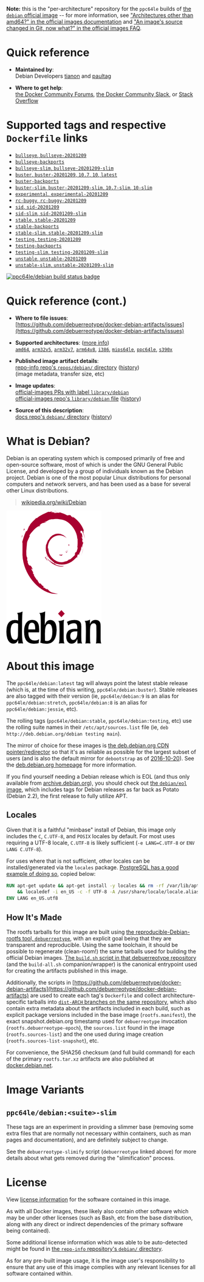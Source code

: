 <!--

********************************************************************************

WARNING:

    DO NOT EDIT "debian/README.md"

    IT IS AUTO-GENERATED

    (from the other files in "debian/" combined with a set of templates)

********************************************************************************

-->

**Note:** this is the "per-architecture" repository for the `ppc64le` builds of [the `debian` official image](https://hub.docker.com/_/debian) -- for more information, see ["Architectures other than amd64?" in the official images documentation](https://github.com/docker-library/official-images#architectures-other-than-amd64) and ["An image's source changed in Git, now what?" in the official images FAQ](https://github.com/docker-library/faq#an-images-source-changed-in-git-now-what).

# Quick reference

-	**Maintained by**:  
	Debian Developers [tianon](https://qa.debian.org/developer.php?login=tianon) and [paultag](https://qa.debian.org/developer.php?login=paultag)

-	**Where to get help**:  
	[the Docker Community Forums](https://forums.docker.com/), [the Docker Community Slack](https://dockr.ly/slack), or [Stack Overflow](https://stackoverflow.com/search?tab=newest&q=docker)

# Supported tags and respective `Dockerfile` links

-	[`bullseye`, `bullseye-20201209`](https://github.com/debuerreotype/docker-debian-artifacts/blob/7b28b981200d1e00375ba7a5db20e9fa5ef7d8e9/bullseye/Dockerfile)
-	[`bullseye-backports`](https://github.com/debuerreotype/docker-debian-artifacts/blob/7b28b981200d1e00375ba7a5db20e9fa5ef7d8e9/bullseye/backports/Dockerfile)
-	[`bullseye-slim`, `bullseye-20201209-slim`](https://github.com/debuerreotype/docker-debian-artifacts/blob/7b28b981200d1e00375ba7a5db20e9fa5ef7d8e9/bullseye/slim/Dockerfile)
-	[`buster`, `buster-20201209`, `10.7`, `10`, `latest`](https://github.com/debuerreotype/docker-debian-artifacts/blob/7b28b981200d1e00375ba7a5db20e9fa5ef7d8e9/buster/Dockerfile)
-	[`buster-backports`](https://github.com/debuerreotype/docker-debian-artifacts/blob/7b28b981200d1e00375ba7a5db20e9fa5ef7d8e9/buster/backports/Dockerfile)
-	[`buster-slim`, `buster-20201209-slim`, `10.7-slim`, `10-slim`](https://github.com/debuerreotype/docker-debian-artifacts/blob/7b28b981200d1e00375ba7a5db20e9fa5ef7d8e9/buster/slim/Dockerfile)
-	[`experimental`, `experimental-20201209`](https://github.com/debuerreotype/docker-debian-artifacts/blob/7b28b981200d1e00375ba7a5db20e9fa5ef7d8e9/experimental/Dockerfile)
-	[`rc-buggy`, `rc-buggy-20201209`](https://github.com/debuerreotype/docker-debian-artifacts/blob/7b28b981200d1e00375ba7a5db20e9fa5ef7d8e9/rc-buggy/Dockerfile)
-	[`sid`, `sid-20201209`](https://github.com/debuerreotype/docker-debian-artifacts/blob/7b28b981200d1e00375ba7a5db20e9fa5ef7d8e9/sid/Dockerfile)
-	[`sid-slim`, `sid-20201209-slim`](https://github.com/debuerreotype/docker-debian-artifacts/blob/7b28b981200d1e00375ba7a5db20e9fa5ef7d8e9/sid/slim/Dockerfile)
-	[`stable`, `stable-20201209`](https://github.com/debuerreotype/docker-debian-artifacts/blob/7b28b981200d1e00375ba7a5db20e9fa5ef7d8e9/stable/Dockerfile)
-	[`stable-backports`](https://github.com/debuerreotype/docker-debian-artifacts/blob/7b28b981200d1e00375ba7a5db20e9fa5ef7d8e9/stable/backports/Dockerfile)
-	[`stable-slim`, `stable-20201209-slim`](https://github.com/debuerreotype/docker-debian-artifacts/blob/7b28b981200d1e00375ba7a5db20e9fa5ef7d8e9/stable/slim/Dockerfile)
-	[`testing`, `testing-20201209`](https://github.com/debuerreotype/docker-debian-artifacts/blob/7b28b981200d1e00375ba7a5db20e9fa5ef7d8e9/testing/Dockerfile)
-	[`testing-backports`](https://github.com/debuerreotype/docker-debian-artifacts/blob/7b28b981200d1e00375ba7a5db20e9fa5ef7d8e9/testing/backports/Dockerfile)
-	[`testing-slim`, `testing-20201209-slim`](https://github.com/debuerreotype/docker-debian-artifacts/blob/7b28b981200d1e00375ba7a5db20e9fa5ef7d8e9/testing/slim/Dockerfile)
-	[`unstable`, `unstable-20201209`](https://github.com/debuerreotype/docker-debian-artifacts/blob/7b28b981200d1e00375ba7a5db20e9fa5ef7d8e9/unstable/Dockerfile)
-	[`unstable-slim`, `unstable-20201209-slim`](https://github.com/debuerreotype/docker-debian-artifacts/blob/7b28b981200d1e00375ba7a5db20e9fa5ef7d8e9/unstable/slim/Dockerfile)

[![ppc64le/debian build status badge](https://img.shields.io/jenkins/s/https/doi-janky.infosiftr.net/job/multiarch/job/ppc64le/job/debian.svg?label=ppc64le/debian%20%20build%20job)](https://doi-janky.infosiftr.net/job/multiarch/job/ppc64le/job/debian/)

# Quick reference (cont.)

-	**Where to file issues**:  
	[https://github.com/debuerreotype/docker-debian-artifacts/issues](https://github.com/debuerreotype/docker-debian-artifacts/issues)

-	**Supported architectures**: ([more info](https://github.com/docker-library/official-images#architectures-other-than-amd64))  
	[`amd64`](https://hub.docker.com/r/amd64/debian/), [`arm32v5`](https://hub.docker.com/r/arm32v5/debian/), [`arm32v7`](https://hub.docker.com/r/arm32v7/debian/), [`arm64v8`](https://hub.docker.com/r/arm64v8/debian/), [`i386`](https://hub.docker.com/r/i386/debian/), [`mips64le`](https://hub.docker.com/r/mips64le/debian/), [`ppc64le`](https://hub.docker.com/r/ppc64le/debian/), [`s390x`](https://hub.docker.com/r/s390x/debian/)

-	**Published image artifact details**:  
	[repo-info repo's `repos/debian/` directory](https://github.com/docker-library/repo-info/blob/master/repos/debian) ([history](https://github.com/docker-library/repo-info/commits/master/repos/debian))  
	(image metadata, transfer size, etc)

-	**Image updates**:  
	[official-images PRs with label `library/debian`](https://github.com/docker-library/official-images/pulls?q=label%3Alibrary%2Fdebian)  
	[official-images repo's `library/debian` file](https://github.com/docker-library/official-images/blob/master/library/debian) ([history](https://github.com/docker-library/official-images/commits/master/library/debian))

-	**Source of this description**:  
	[docs repo's `debian/` directory](https://github.com/docker-library/docs/tree/master/debian) ([history](https://github.com/docker-library/docs/commits/master/debian))

# What is Debian?

Debian is an operating system which is composed primarily of free and open-source software, most of which is under the GNU General Public License, and developed by a group of individuals known as the Debian project. Debian is one of the most popular Linux distributions for personal computers and network servers, and has been used as a base for several other Linux distributions.

> [wikipedia.org/wiki/Debian](https://en.wikipedia.org/wiki/Debian)

![logo](https://raw.githubusercontent.com/docker-library/docs/b449be7df57e9ed9086bb5821bfb5d6cdc5d67a4/debian/logo.png)

# About this image

The `ppc64le/debian:latest` tag will always point the latest stable release (which is, at the time of this writing, `ppc64le/debian:buster`). Stable releases are also tagged with their version (ie, `ppc64le/debian:9` is an alias for `ppc64le/debian:stretch`, `ppc64le/debian:8` is an alias for `ppc64le/debian:jessie`, etc).

The rolling tags (`ppc64le/debian:stable`, `ppc64le/debian:testing`, etc) use the rolling suite names in their `/etc/apt/sources.list` file (ie, `deb http://deb.debian.org/debian testing main`).

The mirror of choice for these images is [the deb.debian.org CDN pointer/redirector](https://deb.debian.org) so that it's as reliable as possible for the largest subset of users (and is also the default mirror for `debootstrap` as of [2016-10-20](https://anonscm.debian.org/cgit/d-i/debootstrap.git/commit/?id=9e8bc60ad1ccf3a25ce7890526b70059f3e770de)). See the [deb.debian.org homepage](https://deb.debian.org) for more information.

If you find yourself needing a Debian release which is EOL (and thus only available from [archive.debian.org](http://archive.debian.org)), you should check out [the `debian/eol` image](https://hub.docker.com/r/debian/eol/), which includes tags for Debian releases as far back as Potato (Debian 2.2), the first release to fully utilize APT.

## Locales

Given that it is a faithful "minbase" install of Debian, this image only includes the `C`, `C.UTF-8`, and `POSIX` locales by default. For most uses requiring a UTF-8 locale, `C.UTF-8` is likely sufficient (`-e LANG=C.UTF-8` or `ENV LANG C.UTF-8`).

For uses where that is not sufficient, other locales can be installed/generated via the `locales` package. [PostgreSQL has a good example of doing so](https://github.com/docker-library/postgres/blob/69bc540ecfffecce72d49fa7e4a46680350037f9/9.6/Dockerfile#L21-L24), copied below:

```dockerfile
RUN apt-get update && apt-get install -y locales && rm -rf /var/lib/apt/lists/* \
	&& localedef -i en_US -c -f UTF-8 -A /usr/share/locale/locale.alias en_US.UTF-8
ENV LANG en_US.utf8
```

## How It's Made

The rootfs tarballs for this image are built using [the reproducible-Debian-rootfs tool, `debuerreotype`](https://github.com/debuerreotype/debuerreotype), with an explicit goal being that they are transparent and reproducible. Using the same toolchain, it should be possible to regenerate (clean-room!) the same tarballs used for building the official Debian images. [The `build.sh` script in that debuerreotype repository](https://github.com/debuerreotype/debuerreotype/blob/master/build.sh) (and the `build-all.sh` companion/wrapper) is the canonical entrypoint used for creating the artifacts published in this image.

Additionally, the scripts in [https://github.com/debuerreotype/docker-debian-artifacts](https://github.com/debuerreotype/docker-debian-artifacts) are used to create each tag's `Dockerfile` and collect architecture-specific tarballs into [`dist-ARCH` branches on the same repository](https://github.com/debuerreotype/docker-debian-artifacts/branches), which also contain extra metadata about the artifacts included in each build, such as explicit package versions included in the base image (`rootfs.manifest`), the exact snapshot.debian.org timestamp used for `debuerreotype` invocation (`rootfs.debuerreotype-epoch`), the `sources.list` found in the image (`rootfs.sources-list`) and the one used during image creation (`rootfs.sources-list-snapshot`), etc.

For convenience, the SHA256 checksum (and full build command) for each of the primary `rootfs.tar.xz` artifacts are also published at [docker.debian.net](https://docker.debian.net/).

# Image Variants

## `ppc64le/debian:<suite>-slim`

These tags are an experiment in providing a slimmer base (removing some extra files that are normally not necessary within containers, such as man pages and documentation), and are definitely subject to change.

See the `debuerreotype-slimify` script (`debuerreotype` linked above) for more details about what gets removed during the "slimification" process.

# License

View [license information](https://www.debian.org/social_contract#guidelines) for the software contained in this image.

As with all Docker images, these likely also contain other software which may be under other licenses (such as Bash, etc from the base distribution, along with any direct or indirect dependencies of the primary software being contained).

Some additional license information which was able to be auto-detected might be found in [the `repo-info` repository's `debian/` directory](https://github.com/docker-library/repo-info/tree/master/repos/debian).

As for any pre-built image usage, it is the image user's responsibility to ensure that any use of this image complies with any relevant licenses for all software contained within.
